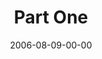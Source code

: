 ---
layout: message
category: message
series: "Next Level: Greg Boyd"
title: "Part One"
date: 2006-08-09-00-00
message_id: 528
audio: "http://s3.amazonaws.com/crossroadsaudiomessages/KingdomNL1.mp3"
audio-duration: "56:08"
explicit: "N"
---